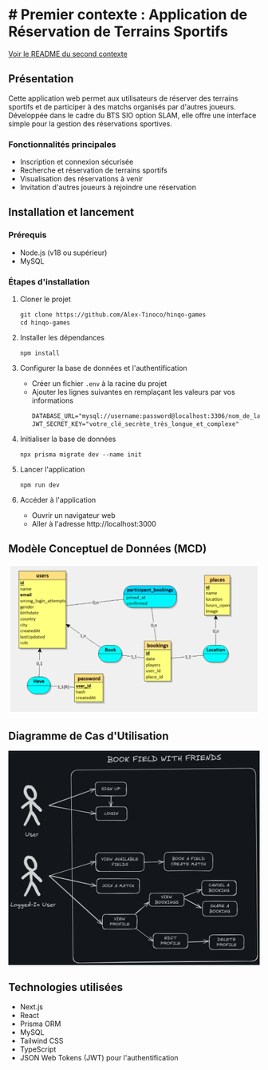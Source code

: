 # # Premier contexte : Application de Réservation de Terrains Sportifs

[Voir le README du second contexte](./README2.md)

## Présentation

Cette application web permet aux utilisateurs de réserver des terrains sportifs et de participer à des matchs organisés par d'autres joueurs. Développée dans le cadre du BTS SIO option SLAM, elle offre une interface simple pour la gestion des réservations sportives.

### Fonctionnalités principales

- Inscription et connexion sécurisée
- Recherche et réservation de terrains sportifs
- Visualisation des réservations à venir
- Invitation d'autres joueurs à rejoindre une réservation

## Installation et lancement

### Prérequis

- Node.js (v18 ou supérieur)
- MySQL

### Étapes d'installation

1. Cloner le projet

   ```
   git clone https://github.com/Alex-Tinoco/hinqo-games
   cd hinqo-games
   ```

2. Installer les dépendances

   ```
   npm install
   ```

3. Configurer la base de données et l'authentification

   - Créer un fichier `.env` à la racine du projet
   - Ajouter les lignes suivantes en remplaçant les valeurs par vos informations
     ```
     DATABASE_URL="mysql://username:password@localhost:3306/nom_de_la_base"
     JWT_SECRET_KEY="votre_clé_secrète_très_longue_et_complexe"
     ```

4. Initialiser la base de données

   ```
   npx prisma migrate dev --name init
   ```

5. Lancer l'application

   ```
   npm run dev
   ```

6. Accéder à l'application
   - Ouvrir un navigateur web
   - Aller à l'adresse http://localhost:3000

## Modèle Conceptuel de Données (MCD)

![Modèle Conceptuel de Données](./public/readme/mcd1.png)

## Diagramme de Cas d'Utilisation

![Diagramme de Cas d'Utilisation](./public/readme/usecase1.png)

## Technologies utilisées

- Next.js
- React
- Prisma ORM
- MySQL
- Tailwind CSS
- TypeScript
- JSON Web Tokens (JWT) pour l'authentification
